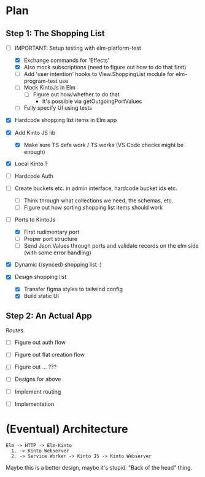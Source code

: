 # Plan

## Step 1: The Shopping List

* [ ] IMPORTANT: Setup testing with elm-platform-test
  - [X] Exchange commands for 'Effects'
  - [X] Also mock subscriptions (need to figure out how to do that first)
  - [ ] Add 'user intention' hooks to View.ShoppingList module for elm-program-test use
  - [ ] Mock KintoJs in Elm
    - [ ] Figure out how/whether to do that
      - It's possible via getOutgoingPortValues
  - [ ] Fully specify UI using tests

* [X] Hardcode shopping list items in Elm app
* [X] Add Kinto JS lib
  - [X] Make sure TS defs work / TS works (VS Code checks might be enough)
* [X] Local Kinto ?
* [ ] Hardcode Auth
* [ ] Create buckets etc. in admin interface, hardcode bucket ids etc.
  - [ ] Think through what collections we need, the schemas, etc.
  - [ ] Figure out how sorting shopping list items should work
* [ ] Ports to KintoJs
  - [X] First rudimentary port
  - [ ] Proper port structure
  - [ ] Send Json.Values through ports and validate records on the elm side (with some error handling)
* [X] Dynamic (/synced) shopping list :)

* [X] Design shopping list
  * [X] Transfer figma styles to tailwind config
  * [X] Build static UI

## Step 2: An Actual App

Routes
* [ ] Figure out auth flow
* [ ] Figure out flat creation flow
* [ ] Figure out ... ???
* [ ] Designs for above
* [ ] Implement routing
* [ ] Implementation


# (Eventual) Architecture

```
Elm -> HTTP -> Elm-Kinto
  1. -> Kinto Webserver
  2. -> Service Worker -> Kinto JS -> Kinto Webserver
```

Maybe this is a better design, maybe it's stupid. "Back of the head" thing.
